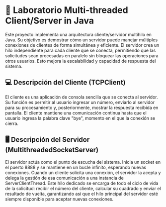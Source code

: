# 📝 Laboratorio Multi-threaded Client/Server in Java
Este proyecto implementa una arquitectura cliente/servidor multihilo en Java. Su objetivo es demostrar cómo un servidor puede manejar múltiples conexiones de clientes de forma simultánea y eficiente. El servidor crea un hilo independiente para cada cliente que se conecta, permitiendo que las solicitudes sean procesadas en paralelo sin bloquear las operaciones para otros usuarios. Esto mejora la escalabilidad y capacidad de respuesta del sistema.

## 💻 Descripción del Cliente (TCPClient)
El cliente es una aplicación de consola sencilla que se conecta al servidor. Su función es permitir al usuario ingresar un número, enviarlo al servidor para su procesamiento y, posteriormente, mostrar la respuesta recibida en pantalla. El cliente mantiene una comunicación continua hasta que el usuario ingresa la palabra clave "bye", momento en el que la conexión se cierra.

## 🖥️ Descripción del Servidor (MultithreadedSocketServer)
El servidor actúa como el punto de escucha del sistema. Inicia un socket en el puerto 8888 y se mantiene en un bucle infinito, esperando nuevas conexiones. Cuando un cliente solicita una conexión, el servidor la acepta y delega la gestión de esa comunicación a una instancia de ServerClientThread. Este hilo dedicado se encarga de todo el ciclo de vida de la solicitud: recibir el número del cliente, calcular su cuadrado y enviar el resultado de vuelta, garantizando así que el hilo principal del servidor esté siempre disponible para aceptar nuevas conexiones.
